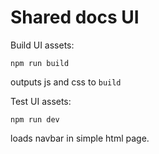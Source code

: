 # Shared docs UI

Build UI assets:

`npm run build` 

outputs js and css to `build`

Test UI assets:

`npm run dev`

loads navbar in simple html page.
